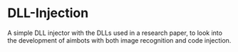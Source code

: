 # DLL-Injection
A simple DLL injector with the DLLs used in a research paper, to look into the development of aimbots with both image recognition and code injection.
